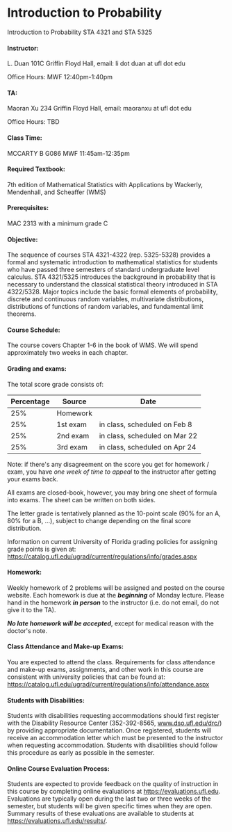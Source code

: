 # Introduction to Probability

Introduction to Probability STA 4321 and STA 5325

#### Instructor:

L. Duan
101C Griffin Floyd Hall,
email: li dot duan at ufl dot edu

Office Hours:
MWF 12:40pm-1:40pm

#### TA:
Maoran Xu
234 Griffin Floyd Hall,
email: maoranxu at ufl dot edu

Office Hours:
TBD

#### Class Time:

MCCARTY B G086 
MWF 11:45am-12:35pm

#### Required Textbook:

7th edition of Mathematical Statistics with Applications by Wackerly, Mendenhall, and Scheaffer (WMS)

#### Prerequisites:
MAC 2313 with a minimum grade C

#### Objective:
The sequence of courses STA 4321-4322 (rep. 5325-5328) provides a
formal and systematic introduction to mathematical statistics for students who have
passed three semesters of standard undergraduate level calculus. STA 4321/5325
introduces the background in probability that is necessary to understand the classical
statistical theory introduced in STA 4322/5328. Major topics include the basic formal
elements of probability, discrete and continuous random variables, multivariate
distributions, distributions of functions of random variables, and fundamental limit
theorems. 

#### Course Schedule:
The course covers Chapter 1-6 in the book of WMS. We will spend approximately two weeks in each chapter.

#### Grading and exams:
The total score grade consists of:

| Percentage | Source | Date |
| ---- | ----------------- | ------------------------------- |
| 25%  | Homework          |                                 |
| 25%  | 1st exam 		   | in class, scheduled on Feb 8	 |
| 25%  | 2nd exam 		   | in class, scheduled on Mar 22   |
| 25%  | 3rd exam          | in class, scheduled on Apr 24   |


Note: if there's any disagreement on the score you get for homework / exam, you have *one week of time to appeal* to the instructor after getting your exams back.


All exams are closed-book, however, you may bring one sheet of formula into exams. The sheet can be written on both sides.

The letter grade is tentatively planned as the 10-point scale (90% for an A, 80% for a B, ...), subject to change depending on the final score distribution.

Information on current University of Florida grading policies for assigning grade points is given at:
   https://catalog.ufl.edu/ugrad/current/regulations/info/grades.aspx

#### Homework:

Weekly homework of 2 problems will be assigned and posted on the course website. Each homework is due at the ***beginning*** of Monday lecture. Please hand in the homework ***in person*** to the instructor (i.e. do not email, do not give it to the TA).

***No late homework will be accepted***, except for medical reason with the doctor's note. 

#### Class Attendance and Make-up Exams:

You are expected to attend the class. Requirements for class attendance and make-up exams, assignments, and other work in this course are consistent with university policies that can be found at:
   https://catalog.ufl.edu/ugrad/current/regulations/info/attendance.aspx

#### Students with Disabilities:
Students with disabilities requesting accommodations should first register with the Disability Resource Center (352-392-8565, www.dso.ufl.edu/drc/) by providing appropriate documentation. Once registered, students will receive an accommodation letter which must be presented to the instructor when requesting accommodation. Students with disabilities should follow this procedure as early as possible in the semester.

#### Online Course Evaluation Process:
Students are expected to provide feedback on the quality of instruction in this course by completing online evaluations at https://evaluations.ufl.edu. Evaluations are typically open during the last two or three weeks of the semester, but students will be given specific times when they are open. Summary results of these evaluations are available to students at https://evaluations.ufl.edu/results/.
